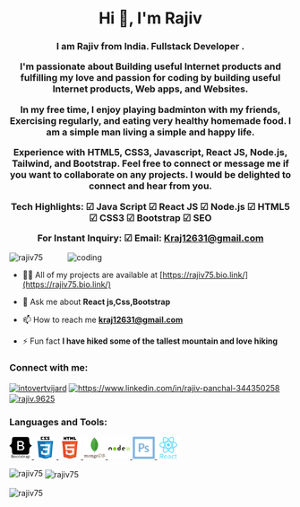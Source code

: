 <h1 align="center">Hi 👋, I'm Rajiv</h1>
<h3 align="center">I am Rajiv from India. Fullstack Developer .

I'm passionate about Building useful Internet products and fulfilling my love and passion for coding by building useful Internet products, Web apps, and Websites.

In my free time, I enjoy playing badminton with my friends, Exercising regularly, and eating very healthy homemade food. I am a simple man living a simple and happy life.

Experience with HTML5, CSS3, Javascript, React JS, Node.js, Tailwind, and Bootstrap. Feel free to connect or message me if you want to collaborate on any projects. I would be delighted to connect and hear from you.

Tech Highlights: ☑ Java Script ☑ React JS ☑ Node.js ☑ HTML5 ☑ CSS3 ☑ Bootstrap ☑ SEO 

For Instant Inquiry: ☑ Email: Kraj12631@gmail.com</h3>

<img align="right" alt="coding" width="400" src="https://user-images.githubusercontent.com/55389276/140866485-8fb1c876-9a8f-4d6a-98dc-08c4981eaf70.gif">

<p align="left"> <img src="https://komarev.com/ghpvc/?username=rajiv75&label=Profile%20views&color=0e75b6&style=flat" alt="rajiv75" /> </p>

- 👨‍💻 All of my projects are available at [https://rajiv75.bio.link/](https://rajiv75.bio.link/)

- 💬 Ask me about **React js,Css,Bootstrap**

- 📫 How to reach me **kraj12631@gmail.com**

- ⚡ Fun fact **I have hiked some of the tallest mountain and love hiking**

<h3 align="left">Connect with me:</h3>
<p align="left">
<a href="https://twitter.com/intovertvijard" target="blank"><img align="center" src="https://raw.githubusercontent.com/rahuldkjain/github-profile-readme-generator/master/src/images/icons/Social/twitter.svg" alt="intovertvijard" height="30" width="40" /></a>
<a href="https://linkedin.com/in/https://www.linkedin.com/in/rajiv-panchal-344350258" target="blank"><img align="center" src="https://raw.githubusercontent.com/rahuldkjain/github-profile-readme-generator/master/src/images/icons/Social/linked-in-alt.svg" alt="https://www.linkedin.com/in/rajiv-panchal-344350258" height="30" width="40" /></a>
<a href="https://instagram.com/rajiv.9625" target="blank"><img align="center" src="https://raw.githubusercontent.com/rahuldkjain/github-profile-readme-generator/master/src/images/icons/Social/instagram.svg" alt="rajiv.9625" height="30" width="40" /></a>
</p>

<h3 align="left">Languages and Tools:</h3>
<p align="left"> <a href="https://getbootstrap.com" target="_blank" rel="noreferrer"> <img src="https://raw.githubusercontent.com/devicons/devicon/master/icons/bootstrap/bootstrap-plain-wordmark.svg" alt="bootstrap" width="40" height="40"/> </a> <a href="https://www.w3schools.com/css/" target="_blank" rel="noreferrer"> <img src="https://raw.githubusercontent.com/devicons/devicon/master/icons/css3/css3-original-wordmark.svg" alt="css3" width="40" height="40"/> </a> <a href="https://www.w3.org/html/" target="_blank" rel="noreferrer"> <img src="https://raw.githubusercontent.com/devicons/devicon/master/icons/html5/html5-original-wordmark.svg" alt="html5" width="40" height="40"/> </a> <a href="https://www.mongodb.com/" target="_blank" rel="noreferrer"> <img src="https://raw.githubusercontent.com/devicons/devicon/master/icons/mongodb/mongodb-original-wordmark.svg" alt="mongodb" width="40" height="40"/> </a> <a href="https://nodejs.org" target="_blank" rel="noreferrer"> <img src="https://raw.githubusercontent.com/devicons/devicon/master/icons/nodejs/nodejs-original-wordmark.svg" alt="nodejs" width="40" height="40"/> </a> <a href="https://www.photoshop.com/en" target="_blank" rel="noreferrer"> <img src="https://raw.githubusercontent.com/devicons/devicon/master/icons/photoshop/photoshop-line.svg" alt="photoshop" width="40" height="40"/> </a> <a href="https://reactjs.org/" target="_blank" rel="noreferrer"> <img src="https://raw.githubusercontent.com/devicons/devicon/master/icons/react/react-original-wordmark.svg" alt="react" width="40" height="40"/> </a> </p>

<p><img align="left" src="https://github-readme-stats.vercel.app/api/top-langs?username=rajiv75&show_icons=true&locale=en&layout=compact" alt="rajiv75" /></p>

<p>&nbsp;<img align="center" src="https://github-readme-stats.vercel.app/api?username=rajiv75&show_icons=true&locale=en" alt="rajiv75" /></p>

<p><img align="center" src="https://github-readme-streak-stats.herokuapp.com/?user=rajiv75&" alt="rajiv75" /></p>
